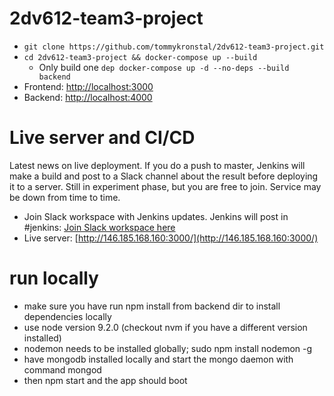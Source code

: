# 2dv612-team3-project

* ```git clone https://github.com/tommykronstal/2dv612-team3-project.git```
* ```cd 2dv612-team3-project && docker-compose up --build```
  * Only build one `dep docker-compose up -d --no-deps --build backend`
* Frontend: [http://localhost:3000](http://localhost:3000)
* Backend: [http://localhost:4000](http://localhost:4000)

# Live server and CI/CD

Latest news on live deployment. If you do a push to master, Jenkins will make a build and post to a Slack channel about the result before deploying it to a server. Still in experiment phase, but you are free to join. Service may be down from time to time.

* Join Slack workspace with Jenkins updates. Jenkins will post in #jenkins: [Join Slack workspace here](https://join.slack.com/t/2dv612ht17/shared_invite/enQtMjcwNzMzMzE2MzA1LWViMjgxZmU0ZDRmNjc3YzFiMjI5NTJmMjRhODE5NTZkNTllN2Y0ZmIyODA2YTdmMzJiYTFhODkxMDU3ZmMxMDY)
* Live server: [http://146.185.168.160:3000/](http://146.185.168.160:3000/)


# run locally

* make sure you have run npm install from backend dir to install dependencies locally
* use node version 9.2.0 (checkout nvm if you have a different version installed)
* nodemon needs to be installed globally; sudo npm install nodemon -g
* have mongodb installed locally and start the mongo daemon with command mongod
* then npm start and the app should boot